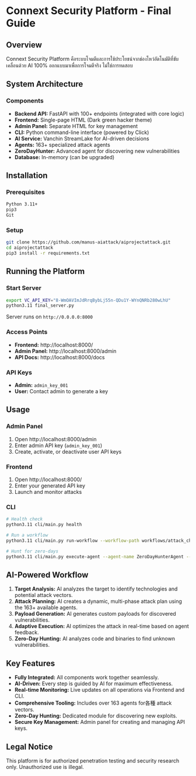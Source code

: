 # Connext Security Platform - Final Guide

## Overview

Connext Security Platform คือระบบโจมตีและการใช้ประโยชน์จากช่องโหว่อัตโนมัติที่ขับเคลื่อนด้วย AI 100% ออกแบบมาเพื่อการโจมตีจริง ไม่ใช่การทดสอบ

## System Architecture

### Components
- **Backend API:** FastAPI with 100+ endpoints (integrated with core logic)
- **Frontend:** Single-page HTML (Dark green hacker theme)
- **Admin Panel:** Separate HTML for key management
- **CLI:** Python command-line interface (powered by Click)
- **AI Service:** Vanchin StreamLake for AI-driven decisions
- **Agents:** 163+ specialized attack agents
- **ZeroDayHunter:** Advanced agent for discovering new vulnerabilities
- **Database:** In-memory (can be upgraded)

## Installation

### Prerequisites
```bash
Python 3.11+
pip3
Git
```

### Setup
```bash
git clone https://github.com/manus-aiattack/aiprojectattack.git
cd aiprojectattack
pip3 install -r requirements.txt
```

## Running the Platform

### Start Server
```bash
export VC_API_KEY="8-WmOAVImJdRrqBybLj55n-QDu1Y-WYnQNRb280wLhU"
python3.11 final_server.py
```

Server runs on `http://0.0.0.0:8000`

### Access Points
- **Frontend:** http://localhost:8000/
- **Admin Panel:** http://localhost:8000/admin
- **API Docs:** http://localhost:8000/docs

### API Keys
- **Admin:** `admin_key_001`
- **User:** Contact admin to generate a key

## Usage

### Admin Panel
1. Open http://localhost:8000/admin
2. Enter admin API key (`admin_key_001`)
3. Create, activate, or deactivate user API keys

### Frontend
1. Open http://localhost:8000/
2. Enter your generated API key
3. Launch and monitor attacks

### CLI
```bash
# Health check
python3.11 cli/main.py health

# Run a workflow
python3.11 cli/main.py run-workflow --workflow-path workflows/attack_chains/full_scan.yaml --target-url https://example.com

# Hunt for zero-days
python3.11 cli/main.py execute-agent --agent-name ZeroDayHunterAgent --directive analyze --context '{"url": "https://example.com"}'
```

## AI-Powered Workflow

1. **Target Analysis:** AI analyzes the target to identify technologies and potential attack vectors.
2. **Attack Planning:** AI creates a dynamic, multi-phase attack plan using the 163+ available agents.
3. **Payload Generation:** AI generates custom payloads for discovered vulnerabilities.
4. **Adaptive Execution:** AI optimizes the attack in real-time based on agent feedback.
5. **Zero-Day Hunting:** AI analyzes code and binaries to find unknown vulnerabilities.

## Key Features

- **Fully Integrated:** All components work together seamlessly.
- **AI-Driven:** Every step is guided by AI for maximum effectiveness.
- **Real-time Monitoring:** Live updates on all operations via Frontend and CLI.
- **Comprehensive Tooling:** Includes over 163 agents for各種 attack vectors.
- **Zero-Day Hunting:** Dedicated module for discovering new exploits.
- **Secure Key Management:** Admin panel for creating and managing API keys.

## Legal Notice

This platform is for authorized penetration testing and security research only. Unauthorized use is illegal.

